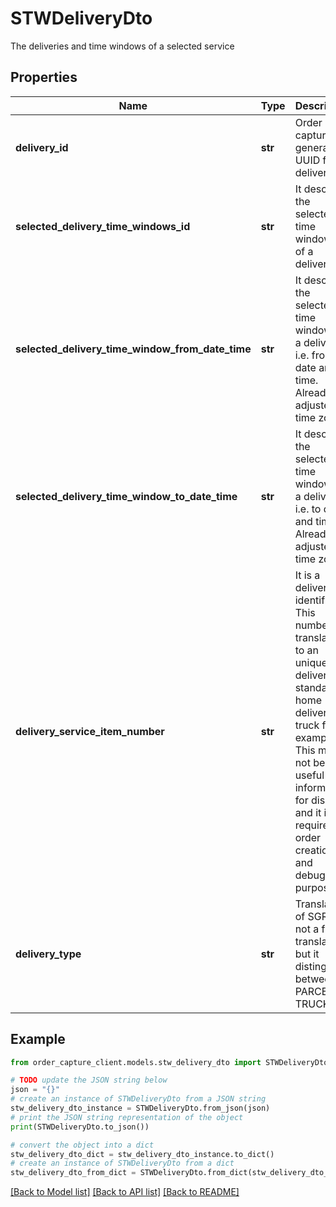 # STWDeliveryDto

The deliveries and time windows of a selected service

## Properties

Name | Type | Description | Notes
------------ | ------------- | ------------- | -------------
**delivery_id** | **str** | Order capture generated UUID for a delivery | [optional] 
**selected_delivery_time_windows_id** | **str** | It describes the selected time window id of a delivery | [optional] 
**selected_delivery_time_window_from_date_time** | **str** | It describes the selected time window of a delivery i.e. from date and time. Already adjusted to time zone | [optional] 
**selected_delivery_time_window_to_date_time** | **str** | It describes the selected time window of a delivery i.e. to date and time. Already adjusted to time zone | [optional] 
**delivery_service_item_number** | **str** | It is a delivery identifier. This number translates to an unique delivery i.e. standard home delivery truck for example. This may not be an useful information for display and it is required for order creation and debugging purpose | [optional] 
**delivery_type** | **str** | Translation of SGR. It is not a full translation but it distinguish between PARCEL, TRUCK | [optional] 

## Example

```python
from order_capture_client.models.stw_delivery_dto import STWDeliveryDto

# TODO update the JSON string below
json = "{}"
# create an instance of STWDeliveryDto from a JSON string
stw_delivery_dto_instance = STWDeliveryDto.from_json(json)
# print the JSON string representation of the object
print(STWDeliveryDto.to_json())

# convert the object into a dict
stw_delivery_dto_dict = stw_delivery_dto_instance.to_dict()
# create an instance of STWDeliveryDto from a dict
stw_delivery_dto_from_dict = STWDeliveryDto.from_dict(stw_delivery_dto_dict)
```
[[Back to Model list]](../README.md#documentation-for-models) [[Back to API list]](../README.md#documentation-for-api-endpoints) [[Back to README]](../README.md)


